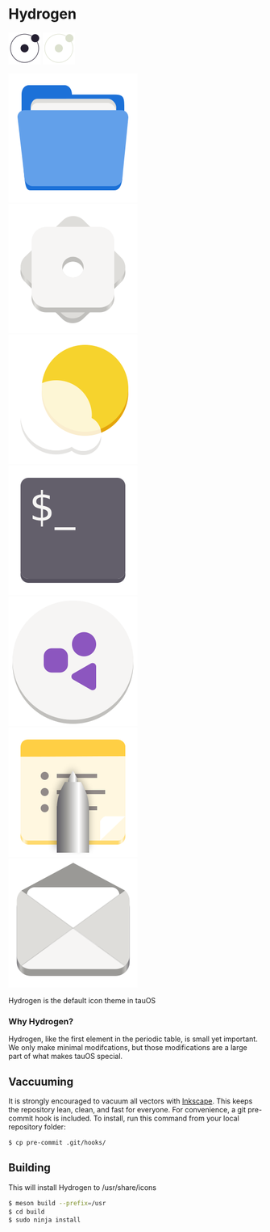 # Hydrogen

![Light screenshot](logo.png#gh-light-mode-only)
![Dark screenshot](logo-dark.png#gh-dark-mode-only)

![](Hydrogen/scalable/apps/org.gnome.Nautilus.svg)  ![](Hydrogen/scalable/apps/systemsettings.svg)  ![](Hydrogen/scalable/apps/org.gnome.Weather.svg) ![](Hydrogen/scalable/apps/utilities-terminal.svg) ![](Hydrogen/scalable/apps/application-default-icon.svg) ![](Hydrogen/scalable/apps/io.github.lainsce.Notejot.svg) ![](Hydrogen/scalable/apps/org.gnome.Geary.svg) 

Hydrogen is the default icon theme in tauOS

### Why Hydrogen?

Hydrogen, like the first element in the periodic table, is small yet important.
We only make minimal modifcations, but those modifications are a large part of what makes tauOS special.

## Vaccuuming

It is strongly encouraged to vacuum all vectors with [Inkscape](http://inkscape.org). This keeps the repository lean, clean, and fast for everyone. For convenience, a git pre-commit hook is included. To install, run this command from your local repository folder:

```sh
$ cp pre-commit .git/hooks/
```

## Building

This will install Hydrogen to /usr/share/icons

```sh
$ meson build --prefix=/usr
$ cd build
$ sudo ninja install
```
